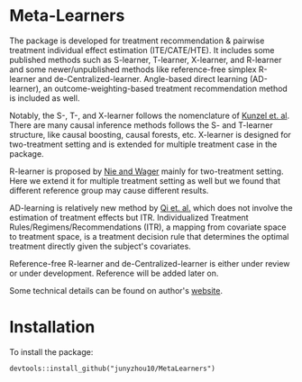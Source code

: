 # Meta-Learners
The package is developed for treatment recommendation &amp; pairwise treatment individual effect estimation (ITE/CATE/HTE). It includes some published methods such as S-learner, T-learner, X-learner, and R-learner and some newer/unpublished methods like reference-free simplex R-learner and de-Centralized-learner. Angle-based direct learning (AD-learner), an outcome-weighting-based treatment recommendation method is included as well. 

Notably, the S-, T-, and X-learner follows the nomenclature of [Kunzel et. al](https://www.pnas.org/doi/pdf/10.1073/pnas.1804597116). There are many causal inference methods follows the S- and T-learner structure, like causal boosting, causal forests, etc. X-learner is designed for two-treatment setting and is extended for multiple treatment case in the package.

R-learner is proposed by [Nie and Wager](https://academic.oup.com/biomet/article/108/2/299/5911092?login=true) mainly for two-treatment setting. Here we extend it for multiple treatment setting as well but we found that different reference group may cause different results. 

AD-learning is relatively new method by [Qi et. al.](https://www.tandfonline.com/doi/abs/10.1080/01621459.2018.1529597) which does not involve the estimation of treatment effects but ITR. Individualized Treatment Rules/Regimens/Recommendations (ITR), a mapping from covariate space to treatment space, is a treatment decision rule that determines the optimal treatment directly given the subject's covariates. 

Reference-free R-learner and de-Centralized-learner is either under review or under development. Reference will be added later on.

Some technical details can be found on author's [website](https://jzhou.org/posts/metalearner/).

# Installation
To install the package:
```
devtools::install_github("junyzhou10/MetaLearners")
```
